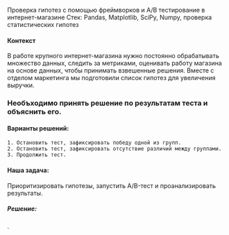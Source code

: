 Проверка гипотез с помощью фреймворков и A/B тестирование в интернет-магазине
Стек: Pandas, Matplotlib, SciPy, Numpy, проверка статистических гипотез

#### Контекст
В работе крупного интернет-магазина нужно постоянно обрабатывать множество данных, следить за метриками, оценивать работу магазина на основе данных, чтобы принимать взвешенные решения. Вместе с отделом маркетинга мы подготовили список гипотез для увеличения выручки. 

### Необъходимо принять решение по результатам теста и объяснить его. 
#### Варианты решений: 
    1. Остановить тест, зафиксировать победу одной из групп. 
    2. Остановить тест, зафиксировать отсутствие различий между группами. 
    3. Продолжить тест.

#### Наша задача: 
Приоритизировать гипотезы, запустить A/B-тест и проанализировать результаты. 

#####  Решение: 
. 